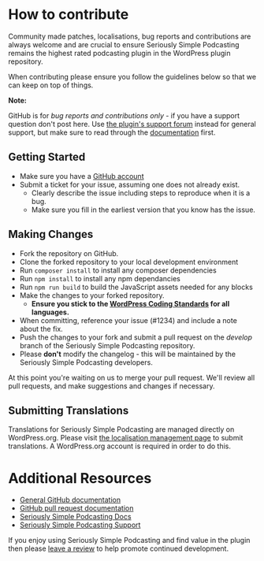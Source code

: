 # How to contribute

Community made patches, localisations, bug reports and contributions are always welcome and are crucial to ensure Seriously Simple Podcasting remains the highest rated podcasting plugin in the WordPress plugin repository.

When contributing please ensure you follow the guidelines below so that we can keep on top of things.

__Note:__

GitHub is for *bug reports and contributions only* - if you have a support question don't post here. Use [the plugin's support forum](http://wordpress.org/support/plugin/seriously-simple-podcasting) instead for general support, but make sure to read through the [documentation](http://www.seriouslysimplepodcasting.com/documentation/) first.

## Getting Started

* Make sure you have a [GitHub account](https://github.com/signup/free)
* Submit a ticket for your issue, assuming one does not already exist.
  * Clearly describe the issue including steps to reproduce when it is a bug.
  * Make sure you fill in the earliest version that you know has the issue.

## Making Changes

* Fork the repository on GitHub.
* Clone the forked repository to your local development environment
* Run `composer install` to install any composer dependencies
* Run `npm install` to install any npm dependancies
* Run `npm run build` to build the JavaScript assets needed for any blocks
* Make the changes to your forked repository.
  * **Ensure you stick to the [WordPress Coding Standards](http://make.wordpress.org/core/handbook/coding-standards/) for all languages.**
* When committing, reference your issue (#1234) and include a note about the fix.
* Push the changes to your fork and submit a pull request on the *develop* branch of the Seriously Simple Podcasting repository.
* Please **don't** modify the changelog - this will be maintained by the Seriously Simple Podcasting developers.

At this point you're waiting on us to merge your pull request. We'll review all pull requests, and make suggestions and changes if necessary.

## Submitting Translations

Translations for Seriously Simple Podcasting are managed directly on WordPress.org. Please visit [the localisation management page](https://translate.wordpress.org/projects/wp-plugins/seriously-simple-podcasting) to submit translations. A WordPress.org account is required in order to do this.

# Additional Resources

* [General GitHub documentation](http://help.github.com/)
* [GitHub pull request documentation](http://help.github.com/send-pull-requests/)
* [Seriously Simple Podcasting Docs](http://www.seriouslysimplepodcasting.com/)
* [Seriously Simple Podcasting Support](http://wordpress.org/support/plugin/seriously-simple-podcasting)

If you enjoy using Seriously Simple Podcasting and find value in the plugin then please [leave a review](https://wordpress.org/support/view/plugin-reviews/seriously-simple-podcasting?rate=5#postform) to help promote continued development.
